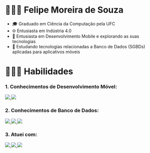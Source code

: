 # 👨🏽‍🎓  Felipe Moreira de Souza

- 🎓 Graduado em Ciência da Computação pela UFC
- 🌐 Entusiasta em Indústria 4.0
- 📱 Entusiasta em Desenvolvimento Mobile e explorando as suas tecnologias
- 💽 Estudando tecnologias relacionadas a Banco de Dados (SGBDs) aplicadas para aplicativos móveis

# 🧑🏽‍💻 Habilidades

### 1. Conhecimentos de Desenvolvimento Móvel:
<a href= https://github.com/Fmoreira12>
        <img src="https://img.shields.io/badge/Dart-0175C2?style=for-the-badge&logo=dart&logoColor=white"/>
        <img src="https://img.shields.io/badge/Flutter-02569B?style=for-the-badge&logo=flutter&logoColor=white"/>
</a>

### 2. Conhecimentos de Banco de Dados:
<a href= https://github.com/Fmoreira12>
        <img src="https://img.shields.io/badge/Firebase-039BE5?style=for-the-badge&logo=Firebase&logoColor=white"/>
        <img src="https://img.shields.io/badge/SQLite-07405E?style=for-the-badge&logo=sqlite&logoColor=white"/>
        <img src="https://img.shields.io/badge/Apache%20Hive-FDEE21?style=for-the-badge&logo=apachehive&logoColor=black"/>
</a>        

### 3. Atuei com:
<a href= https://github.com/Fmoreira12>   
        <img src="https://img.shields.io/badge/Microsoft_SQL_Server-CC2927?style=for-the-badge&logo=microsoft-sql-server&logoColor=white"/>            
        <img src="https://img.shields.io/badge/C%23-239120?style=for-the-badge&logo=c-sharp&logoColor=white"/>
        <img src="https://img.shields.io/badge/.NET-5C2D91?style=for-the-badge&logo=.net&logoColor=white"/>
</a>










 




        
       
        
        
